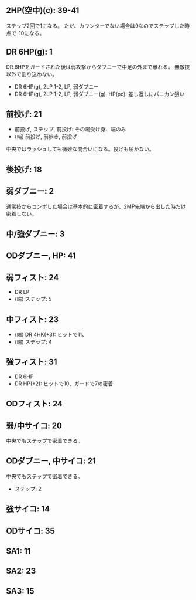 ## 2HP(空中)(c): 39-41

ステップ2回で1になる。
ただ、カウンターでない場合は9なのでステップした時点で-10になる。

## DR 6HP(g): 1

DR 6HPをガードされた後は弱攻撃からダブニーで中足の外まで離れる。
無敵技以外で割り込めない。

- DR 6HP(g), 2LP 1-2, LP, 弱ダブニー
- DR 6HP(g), 2LP 1-2, LP, 弱ダブニー(g), HP(pc): 差し返しにパニカン狙い

## 前投げ: 21

- 前投げ, ステップ, 前投げ: その場受け身、端のみ
- (端) 前投げ, 前歩き, 前投げ

中央ではラッシュしても微妙な間合いになる。投げも届かない。

## 後投げ: 18

## 弱ダブニー: 2

通常技からコンボした場合は基本的に密着するが、2MP先端から出した時だけ密着しない。

## 中/強ダブニー: 3

## ODダブニー, HP: 41

## 弱フィスト: 24

- DR LP
- (端) ステップ: 5

## 中フィスト: 23

- (端) DR 4HK(+3): ヒットで11、
- (端) ステップ: 4

## 強フィスト: 31

- DR 6HP
- DR HP(+2): ヒットで10、ガードで7の密着

## ODフィスト: 24

## 弱/中サイコ: 20

中央でもステップで密着できる。

## ODダブニー, 中サイコ: 21

中央でもステップで密着できる。

- ステップ: 2

## 強サイコ: 14

## ODサイコ: 35

## SA1: 11

## SA2: 23

## SA3: 15

